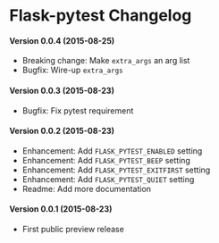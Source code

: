 Flask-pytest Changelog
======================


#### Version 0.0.4 (2015-08-25)

- Breaking change: Make `extra_args` an arg list
- Bugfix: Wire-up `extra_args`


#### Version 0.0.3 (2015-08-23)

- Bugfix: Fix pytest requirement


#### Version 0.0.2 (2015-08-23)

- Enhancement: Add `FLASK_PYTEST_ENABLED` setting
- Enhancement: Add `FLASK_PYTEST_BEEP` setting
- Enhancement: Add `FLASK_PYTEST_EXITFIRST` setting
- Enhancement: Add `FLASK_PYTEST_QUIET` setting
- Readme: Add more documentation


#### Version 0.0.1 (2015-08-23)

- First public preview release
